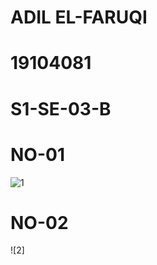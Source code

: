 # ADIL EL-FARUQI

# 19104081

# S1-SE-03-B






# NO-01

![1](https://github.com/yakuza21/19104081_Pemograman_GUI/blob/UTS/schoot01.png)





# NO-02

![2]

